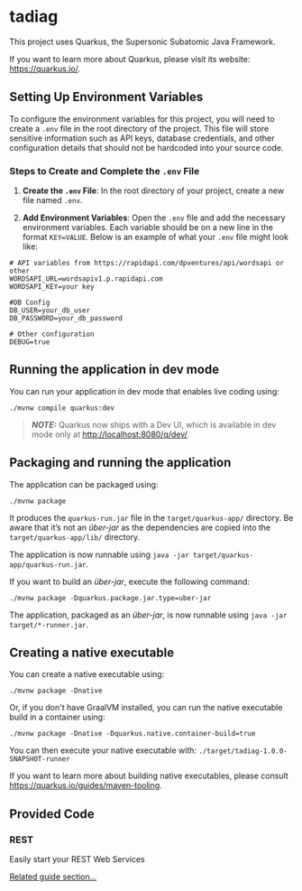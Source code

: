 # tadiag

This project uses Quarkus, the Supersonic Subatomic Java Framework.

If you want to learn more about Quarkus, please visit its website: <https://quarkus.io/>.

## Setting Up Environment Variables

To configure the environment variables for this project, you will need to create a `.env` file in the root directory of the project. This file will store sensitive information such as API keys, database credentials, and other configuration details that should not be hardcoded into your source code.

### Steps to Create and Complete the `.env` File

1. **Create the `.env` File**: In the root directory of your project, create a new file named `.env`.

2. **Add Environment Variables**: Open the `.env` file and add the necessary environment variables. Each variable should be on a new line in the format `KEY=VALUE`. Below is an example of what your `.env` file might look like:

```plaintext
# API variables from https://rapidapi.com/dpventures/api/wordsapi or other
WORDSAPI_URL=wordsapiv1.p.rapidapi.com
WORDSAPI_KEY=your key

#DB Config
DB_USER=your_db_user
DB_PASSWORD=your_db_password

# Other configuration
DEBUG=true
```

## Running the application in dev mode

You can run your application in dev mode that enables live coding using:

```shell script
./mvnw compile quarkus:dev
```

> **_NOTE:_** Quarkus now ships with a Dev UI, which is available in dev mode only at <http://localhost:8080/q/dev/>.

## Packaging and running the application

The application can be packaged using:

```shell script
./mvnw package
```

It produces the `quarkus-run.jar` file in the `target/quarkus-app/` directory.
Be aware that it’s not an _über-jar_ as the dependencies are copied into the `target/quarkus-app/lib/` directory.

The application is now runnable using `java -jar target/quarkus-app/quarkus-run.jar`.

If you want to build an _über-jar_, execute the following command:

```shell script
./mvnw package -Dquarkus.package.jar.type=uber-jar
```

The application, packaged as an _über-jar_, is now runnable using `java -jar target/*-runner.jar`.

## Creating a native executable

You can create a native executable using:

```shell script
./mvnw package -Dnative
```

Or, if you don't have GraalVM installed, you can run the native executable build in a container using:

```shell script
./mvnw package -Dnative -Dquarkus.native.container-build=true
```

You can then execute your native executable with: `./target/tadiag-1.0.0-SNAPSHOT-runner`

If you want to learn more about building native executables, please consult <https://quarkus.io/guides/maven-tooling>.

## Provided Code

### REST

Easily start your REST Web Services

[Related guide section...](https://quarkus.io/guides/getting-started-reactive#reactive-jax-rs-resources)
